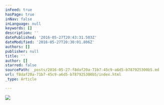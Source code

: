 ```yaml
---
inFeed: true
hasPage: true
inNav: false
inLanguage: null
keywords: []
description: ''
datePublished: '2016-05-27T20:43:31.503Z'
dateModified: '2016-05-27T20:38:01.806Z'
authors: []
publisher: null
title: ''
author: []
starred: false
sourcePath: _posts/2016-05-27-f8daf20a-71b7-45c9-a6d5-b787925300b5.md
url: f8daf20a-71b7-45c9-a6d5-b787925300b5/index.html
_type: Article

---
```

![](https://the-grid-user-content.s3-us-west-2.amazonaws.com/4cedb98b-ba09-469a-bcd2-14d13e1c455a.jpg)